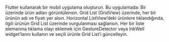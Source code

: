 Flutter kullanarak bir mobil uygulama oluşturun. Bu uygulamada:
Bir üzerinde ürün adları görüntülensin.
Grid List (GridView) üzerinde, her bir ürünün adı ve fiyatı yer alsın.
Horizontal ListView’deki ürünlere tıklandığında, ilgili ürünün Grid List üzerinde vurgulanması sağlansın.
Her bir liste elemanına tıklama olayı eklemek için GestureDetector veya InkWell widget’larını kullanın ve seçili ürünle Grid List’i güncelleyin.
